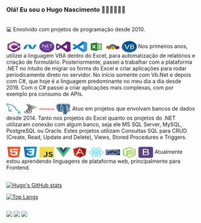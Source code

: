 ### Olá! Eu sou o Hugo Nascimento 👍🏾👍🏾👍🏾

<br>
💻 Envolvido com projetos de programação desde 2010.
<br>

<br>
<div style="display: inline-block">
  <img align="center" alt="Hugo-CSharp" height="30" width="40" src="https://github.com/hugo-nascimento/hugo-nascimento/blob/master/csharp-original.svg?raw=true">
  <img align="center" alt="Hugo-DotNet" height="30" width="40" src="https://github.com/hugo-nascimento/hugo-nascimento/blob/master/dot-net-original.svg?raw=true">
  <img align="center" alt="Hugo-DotNetCore" height="30" width="40" src="https://github.com/hugo-nascimento/hugo-nascimento/blob/master/dotnetcore-original.svg?raw=true">
  <img align="center" alt="Hugo-Vs" height="30" width="40" src="https://github.com/hugo-nascimento/hugo-nascimento/blob/master/visualstudio-plain.svg?raw=true">
  <img align="center" alt="Hugo-Vsc" height="30" width="40" src="https://github.com/hugo-nascimento/hugo-nascimento/blob/master/vscode-original.svg?raw=true">
  <img align="center" alt="Hugo-Excel" height="30" width="40" src="https://github.com/hugo-nascimento/hugo-nascimento/blob/master/icons8-microsoft-excel.svg?raw=true">
  <img align="center" alt="Hugo-Vba" height="30" width="40" src="https://github.com/hugo-nascimento/hugo-nascimento/blob/master/file_type_vba_icon_130097.svg?raw=true">
  <img align="center" alt="Hugo-Vb.Net" height="30" width="40" src="https://github.com/hugo-nascimento/hugo-nascimento/blob/master/VB.NET_Logo.svg?raw=true">
</div>
Nos primeiros anos, utilizei a linguagem VBA dentro do Excel, para automatização de relatórios e criação de formulário.
Posteriormente, passei a trabalhar com a plataforma .NET no intuito de migrar os forms do Excel e criar aplicações para rodar periodicamente direto no servidor. No início somente com Vb.Net e depois com C#, que hoje é a linguagem predominante no meu dia a dia desde 2019.
Com o C# passei a criar aplicações mais complexas, com por exemplo pra consumo de APIs.


<br>

<br>
<div style="display: inline-block">
  <img align="center" alt="Hugo-MySql" height="30" width="40" src="https://github.com/hugo-nascimento/hugo-nascimento/blob/master/mysql-original.svg?raw=true">
  <img align="center" alt="Hugo-SqlServer" height="30" width="40" src="https://github.com/hugo-nascimento/hugo-nascimento/blob/master/microsoftsqlserver-plain.svg?raw=true">
  <img align="center" alt="Hugo-Oracle" height="30" width="40" src="https://github.com/hugo-nascimento/hugo-nascimento/blob/master/oracle-original.svg?raw=true">
  <img align="center" alt="Hugo-PostgreSql" height="30" width="40" src="https://github.com/hugo-nascimento/hugo-nascimento/blob/master/postgresql-original.svg?raw=true">
</div>
Atuo em projetos que envolvam bancos de dados desde 2014. Tanto nos projetos do Excel quanto os projetos do .NET utilizaram conexão com algum banco, seja ele MS SQL Server, MySQL, PostgreSQL ou Oracle. Estes projetos utilizam Consultas SQL para CRUD (Create, Read, Update and Delete), Views, Stored Procedures e Triggers.


<br>

<br>
<div style="display: inline-block">
  <img align="center" alt="Hugo-Html5" height="30" width="40" src="https://github.com/hugo-nascimento/hugo-nascimento/blob/master/html5-original.svg?raw=true">
  <img align="center" alt="Hugo-Css3" height="30" width="40" src="https://github.com/hugo-nascimento/hugo-nascimento/blob/master/css3-original.svg?raw=true">
  <img align="center" alt="Hugo-Js" height="30" width="40" src="https://github.com/hugo-nascimento/hugo-nascimento/blob/master/javascript-original.svg?raw=true">
  <img align="center" alt="Hugo-Vue" height="30" width="40" src="https://github.com/hugo-nascimento/hugo-nascimento/blob/master/vuejs-original.svg?raw=true">
  <img align="center" alt="Hugo-Angular" height="30" width="40" src="https://github.com/hugo-nascimento/hugo-nascimento/blob/master/angularjs-original.svg?raw=true">
  <img align="center" alt="Hugo-React" height="30" width="40" src="https://github.com/hugo-nascimento/hugo-nascimento/blob/master/react-original.svg?raw=true">
  <img align="center" alt="Hugo-Php" height="30" width="40" src="https://github.com/hugo-nascimento/hugo-nascimento/blob/master/php-original.svg?raw=true">
  <img align="center" alt="Hugo-NodeJs" height="30" width="40" src="https://github.com/hugo-nascimento/hugo-nascimento/blob/master/nodejs-original.svg?raw=true">
  <img align="center" alt="Hugo-Bootstrap" height="30" width="40" src="https://github.com/hugo-nascimento/hugo-nascimento/blob/master/bootstrap-plain.svg?raw=true">
</div>
Atualmente estou aprendendo linguagens de plataforma web, principalmente para Frontend.

##

[![Hugo's GitHub stats](https://github-readme-stats.vercel.app/api?username=hugo-nascimento&show_icons=true&theme=tokyonight)](https://github.com/hugo-nascimento/github-readme-stats)


[![Top Langs](https://github-readme-stats.vercel.app/api/top-langs/?username=hugo-nascimento&theme=tokyonight)](https://github.com/hugo-nascimento/github-readme-stats)

##
<div>
  <a href="https://www.linkedin.com/in/hugodonascimento/" target="_blank"><img src="https://img.shields.io/badge/LinkedIn-0077B5?style=for-the-badge&logo=linkedin&logoColor=white" target="_blank"></a>
  <a href="https://stackoverflow.com/users/16557752/hugo-nascimento" target="_blank"><img src="https://img.shields.io/badge/Stack_Overflow-FE7A16?style=for-the-badge&logo=stack-overflow&logoColor=white" target="_blank"></a>
  <a href="https://github.com/hugo-nascimento" target="_blank"><img src="https://img.shields.io/badge/GitHub-100000?style=for-the-badge&logo=github&logoColor=white" target="_blank"></a>
</div>
